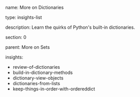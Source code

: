 name: More on Dictionaries

type: insights-list

description: Learn the quirks of Python's built-in dictionaries.

section: 0

parent: More on Sets

insights:
  - review-of-dictionaries
  - build-in-dictionary-methods
  - dictionary-view-objects
  - dictionaries-from-lists
  - keep-things-in-order-with-ordereddict
